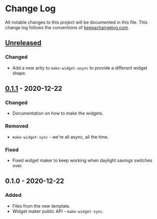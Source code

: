 # Change Log
All notable changes to this project will be documented in this file. This change log follows the conventions of [keepachangelog.com](http://keepachangelog.com/).

## [Unreleased]
### Changed
- Add a new arity to `make-widget-async` to provide a different widget shape.

## [0.1.1] - 2020-12-22
### Changed
- Documentation on how to make the widgets.

### Removed
- `make-widget-sync` - we're all async, all the time.

### Fixed
- Fixed widget maker to keep working when daylight savings switches over.

## 0.1.0 - 2020-12-22
### Added
- Files from the new template.
- Widget maker public API - `make-widget-sync`.

[Unreleased]: https://github.com/your-name/foo/compare/0.1.1...HEAD
[0.1.1]: https://github.com/your-name/foo/compare/0.1.0...0.1.1
